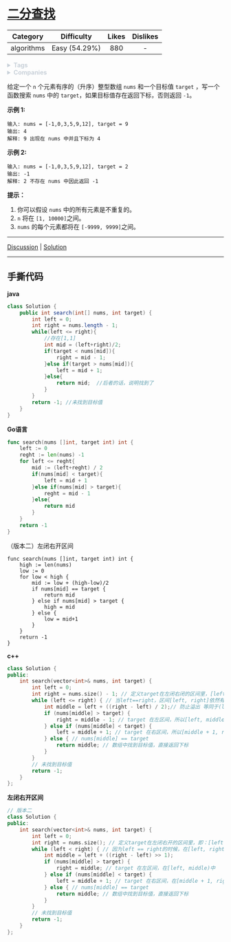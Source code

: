 # [二分查找](https://leetcode-cn.com/problems/binary-search/description/)

|  Category  |  Difficulty   | Likes | Dislikes |
| :--------: | :-----------: | :---: | :------: |
| algorithms | Easy (54.29%) |  880  |    -     |

<details style="color: rgb(201, 209, 217); font-family: -apple-system, BlinkMacSystemFont, &quot;Segoe WPC&quot;, &quot;Segoe UI&quot;, system-ui, Ubuntu, &quot;Droid Sans&quot;, sans-serif, &quot;Microsoft Yahei UI&quot;; font-size: 14px; font-style: normal; font-variant-ligatures: normal; font-variant-caps: normal; font-weight: 400; letter-spacing: normal; orphans: 2; text-align: start; text-indent: 0px; text-transform: none; white-space: normal; widows: 2; word-spacing: 0px; -webkit-text-stroke-width: 0px; text-decoration-thickness: initial; text-decoration-style: initial; text-decoration-color: initial;"><summary><strong>Tags</strong></summary><p style="margin-top: 0px; margin-bottom: 0.7em;"><a href="https://leetcode.com/tag/Unknown" title="https://leetcode.com/tag/Unknown" style="color: var(--vscode-textLink-foreground); text-decoration: none;"><code style="color: var(--vscode-textLink-foreground); font-family: var(--vscode-editor-font-family, &quot;SF Mono&quot;, Monaco, Menlo, Consolas, &quot;Ubuntu Mono&quot;, &quot;Liberation Mono&quot;, &quot;DejaVu Sans Mono&quot;, &quot;Courier New&quot;, monospace); font-size: 1em; line-height: 1.357em; white-space: pre-wrap;"></code></a></p></details>

<details style="color: rgb(201, 209, 217); font-family: -apple-system, BlinkMacSystemFont, &quot;Segoe WPC&quot;, &quot;Segoe UI&quot;, system-ui, Ubuntu, &quot;Droid Sans&quot;, sans-serif, &quot;Microsoft Yahei UI&quot;; font-size: 14px; font-style: normal; font-variant-ligatures: normal; font-variant-caps: normal; font-weight: 400; letter-spacing: normal; orphans: 2; text-align: start; text-indent: 0px; text-transform: none; white-space: normal; widows: 2; word-spacing: 0px; -webkit-text-stroke-width: 0px; text-decoration-thickness: initial; text-decoration-style: initial; text-decoration-color: initial;"><summary><strong>Companies</strong></summary><p style="margin-top: 0px; margin-bottom: 0.7em;"><code style="color: var(--vscode-textPreformat-foreground); font-family: var(--vscode-editor-font-family, &quot;SF Mono&quot;, Monaco, Menlo, Consolas, &quot;Ubuntu Mono&quot;, &quot;Liberation Mono&quot;, &quot;DejaVu Sans Mono&quot;, &quot;Courier New&quot;, monospace); font-size: 1em; line-height: 1.357em; white-space: pre-wrap;"></code></p></details>

给定一个 `n` 个元素有序的（升序）整型数组 `nums` 和一个目标值 `target` ，写一个函数搜索 `nums` 中的 `target`，如果目标值存在返回下标，否则返回 `-1`。


**示例 1:**

```
输入: nums = [-1,0,3,5,9,12], target = 9
输出: 4
解释: 9 出现在 nums 中并且下标为 4
```

**示例 2:**

```
输入: nums = [-1,0,3,5,9,12], target = 2
输出: -1
解释: 2 不存在 nums 中因此返回 -1
```

 

**提示：**

1. 你可以假设 `nums` 中的所有元素是不重复的。
2. `n` 将在 `[1, 10000]`之间。
3. `nums` 的每个元素都将在 `[-9999, 9999]`之间。

------

[Discussion](https://leetcode-cn.com/problems/binary-search/comments/) | [Solution](https://leetcode-cn.com/problems/binary-search/solution/)



---

## 手撕代码

**java**

```java
class Solution {
    public int search(int[] nums, int target) {
        int left = 0;
        int right = nums.length - 1;
        while(left <= right){
            //存在[1,1]
            int mid = (left+right)/2;
            if(target < nums[mid]){
                right = mid - 1;
            }else if(target > nums[mid]){
                left = mid + 1;
            }else{
                return mid;  //后者的话，说明找到了
            }
        }
        return -1; //未找到目标值
    }
}
```



**Go语言**

```go
func search(nums []int, target int) int {
    left := 0
    reght := len(nums) -1 
    for left <= reght{
        mid := (left+reght) / 2
        if(nums[mid] < target){
            left = mid + 1
        }else if(nums[mid] > target){
            reght = mid - 1
        }else{
            return mid
        }
    }
    return -1
}
```

（版本二）左闭右开区间

```
func search(nums []int, target int) int {
    high := len(nums)
    low := 0
    for low < high {
        mid := low + (high-low)/2
        if nums[mid] == target {
            return mid
        } else if nums[mid] > target {
            high = mid
        } else {
            low = mid+1
        }
    }
    return -1
}
```



**c++**

```cpp
class Solution {
public:
    int search(vector<int>& nums, int target) {
        int left = 0;
        int right = nums.size() - 1; // 定义target在左闭右闭的区间里，[left, right]
        while (left <= right) { // 当left==right，区间[left, right]依然有效，所以用 <=
            int middle = left + ((right - left) / 2);// 防止溢出 等同于(left + right)/2
            if (nums[middle] > target) {
                right = middle - 1; // target 在左区间，所以[left, middle - 1]
            } else if (nums[middle] < target) {
                left = middle + 1; // target 在右区间，所以[middle + 1, right]
            } else { // nums[middle] == target
                return middle; // 数组中找到目标值，直接返回下标
            }
        }
        // 未找到目标值
        return -1;
    }
};
```

**左闭右开区间**

```c++
// 版本二
class Solution {
public:
    int search(vector<int>& nums, int target) {
        int left = 0;
        int right = nums.size(); // 定义target在左闭右开的区间里，即：[left, right)
        while (left < right) { // 因为left == right的时候，在[left, right)是无效的空间，所以使用 <
            int middle = left + ((right - left) >> 1);
            if (nums[middle] > target) {
                right = middle; // target 在左区间，在[left, middle)中
            } else if (nums[middle] < target) {
                left = middle + 1; // target 在右区间，在[middle + 1, right)中
            } else { // nums[middle] == target
                return middle; // 数组中找到目标值，直接返回下标
            }
        }
        // 未找到目标值
        return -1;
    }
};
```

